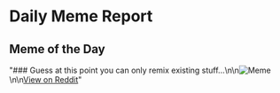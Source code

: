 # Daily Meme Report

## Meme of the Day
"### Guess at this point you can only remix existing stuff...\n\n![Meme](https://i.redd.it/upihvjs0v8ge1.png)\n\n[View on Reddit](https://redd.it/1ie53bq)"
